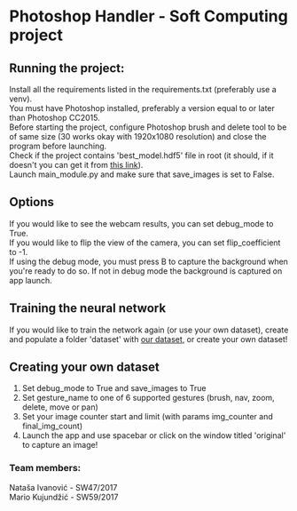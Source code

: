 # Photoshop Handler - Soft Computing project

## Running the project:  
Install all the requirements listed in the requirements.txt (preferably use a venv).  
You must have Photoshop installed, preferably a version equal to or later than Photoshop CC2015.  
Before starting the project, configure Photoshop brush and delete tool to be of same size (30 works okay with 1920x1080 resolution) and close the program before launching.  
Check if the project contains 'best_model.hdf5' file in root (it should, if it doesn't you can get it from [this link](https://www.dropbox.com/s/qs5xzpuk6qv2x7m/best_model.hdf5?dl=0)).  
Launch main_module.py and make sure that save_images is set to False.  
## Options  
If you would like to see the webcam results, you can set debug_mode to True.  
If you would like to flip the view of the camera, you can set flip_coefficient to -1.  
If using the debug mode, you must press B to capture the background when you're ready to do so. If not in debug mode the background is captured on app launch.  
## Training the neural network
If you would like to train the network again (or use your own dataset), create and populate a folder 'dataset' with [our dataset](https://www.dropbox.com/s/f9e4pl2qllit9qo/dataset.zip?dl=0), or create your own dataset!  

## Creating your own dataset  
1. Set debug_mode to True and save_images to True  
2. Set gesture_name to one of 6 supported gestures (brush, nav, zoom, delete, move or pan)
3. Set your image counter start and limit (with params img_counter and final_img_count)  
4. Launch the app and use spacebar or click on the window titled 'original' to capture an image! 

### Team members:  
Nataša Ivanović - SW47/2017  
Mario Kujundžić - SW59/2017  
